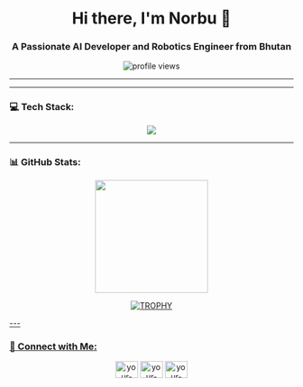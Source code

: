 <h1 align="center">Hi there, I'm Norbu 👋</h1>
<h3 align="center">A Passionate AI Developer and Robotics Engineer from Bhutan</h3>

<p align="center">
 <img src="https://komarev.com/ghpvc/?username=YOUR_USERNAME&label=Profile%20views&color=0e75b6&style=flat" alt="profile views" />
</p>

---



---

### 💻 Tech Stack:
<p align="center">
  <a href="https://skillicons.dev">
    <img src="https://skillicons.dev/icons?i=js,ts,react,nextjs,html,css,tailwind,nodejs,express,mongodb,mysql,git,github,figma,postman,vscode&perline=8" />
  </a>
</p>

---

### 📊 GitHub Stats:
<p align="center">
<a href="https://github.com/anuraghazra/github-readme-stats">
  <img height=200 align="center" src="https://github-readme-stats.vercel.app/api?username=NorGyel03&show_icons=true&theme=tokyonight&rank_icon=github" />
</p>
<p align="center">
  <img align="center" src="https://github-profile-trophy.vercel.app/?username=NorGyel03&theme=radical&row=1&column=7&margin-h=15&margin-w=5&no-bg=true" alt="TROPHY" />
</p>
---

### 🤝 Connect with Me:
<p align="center">
<a href="https://www.linkedin.com/in/norbu-gyeltshen-484ba61b9/" target="blank"><img align="center" src="https://raw.githubusercontent.com/rahuldkjain/github-profile-readme-generator/master/src/images/icons/Social/linked-in-alt.svg" alt="your-linkedin-url" height="30" width="40" /></a>
<a href="https://www.instagram.com/nor_gyel03/" target="blank"><img align="center" src="https://raw.githubusercontent.com/rahuldkjain/github-profile-readme-generator/master/src/images/icons/Social/instagram.svg" alt="your-instagram-url" height="30" width="40" /></a>
<a href="https://norbu-gyeltshen.vercel.app" target="blank"><img align="center" src="https://raw.githubusercontent.com/rahuldkjain/github-profile-readme-generator/master/src/images/icons/Social/portfolio.svg" alt="your-website-url" height="30" width="40" /></a>
</p>
